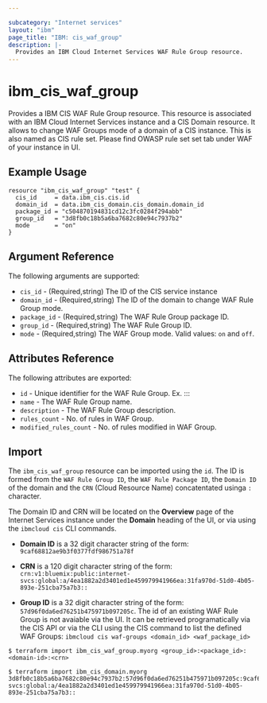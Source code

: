 ```yaml
---

subcategory: "Internet services"
layout: "ibm"
page_title: "IBM: cis_waf_group"
description: |-
  Provides an IBM Cloud Internet Services WAF Rule Group resource.
---
```


# ibm_cis_waf_group

Provides a IBM CIS WAF Rule Group resource. This resource is associated with an IBM Cloud Internet Services instance and a CIS Domain resource. It allows to change WAF Groups mode of a domain of a CIS instance. This is also named as CIS rule set. Please find OWASP rule set set tab under WAF of your instance in UI.

## Example Usage

```hcl
resource "ibm_cis_waf_group" "test" {
  cis_id     = data.ibm_cis.cis.id
  domain_id  = data.ibm_cis_domain.cis_domain.domain_id
  package_id = "c504870194831cd12c3fc0284f294abb"
  group_id   = "3d8fb0c18b5a6ba7682c80e94c7937b2"
  mode       = "on"
}
```

## Argument Reference

The following arguments are supported:

- `cis_id` - (Required,string) The ID of the CIS service instance
- `domain_id` - (Required,string) The ID of the domain to change WAF Rule Group mode.
- `package_id` - (Required,string) The WAF Rule Group package ID.
- `group_id` - (Required,string) The WAF Rule Group ID.
- `mode` - (Required,string) The WAF Group mode. Valid values: `on` and `off`.

## Attributes Reference

The following attributes are exported:

- `id` - Unique identifier for the WAF Rule Group. Ex. <group-id>:<package-id>:<domain-id>:<crn>
- `name` - The WAF Rule Group name.
- `description` - The WAF Rule Group description.
- `rules_count` - No. of rules in WAF Group.
- `modified_rules_count` - No. of rules modified in WAF Group.

## Import

The `ibm_cis_waf_group` resource can be imported using the `id`. The ID is formed from the `WAF Rule Group ID`, the `WAF Rule Package ID`, the `Domain ID` of the domain and the `CRN` (Cloud Resource Name) concatentated usinga `:` character.

The Domain ID and CRN will be located on the **Overview** page of the Internet Services instance under the **Domain** heading of the UI, or via using the `ibmcloud cis` CLI commands.

- **Domain ID** is a 32 digit character string of the form: `9caf68812ae9b3f0377fdf986751a78f`

- **CRN** is a 120 digit character string of the form: `crn:v1:bluemix:public:internet-svcs:global:a/4ea1882a2d3401ed1e459979941966ea:31fa970d-51d0-4b05-893e-251cba75a7b3::`

- **Group ID** is a 32 digit character string of the form: `57d96f0da6ed76251b475971b097205c`. The id of an existing WAF Rule Group is not avaiable via the UI. It can be retrieved programatically via the CIS API or via the CLI using the CIS command to list the defined WAF Groups: `ibmcloud cis waf-groups <domain_id> <waf_package_id>`

```
$ terraform import ibm_cis_waf_group.myorg <group_id>:<package_id>:<domain-id>:<crn>

$ terraform import ibm_cis_domain.myorg  3d8fb0c18b5a6ba7682c80e94c7937b2:57d96f0da6ed76251b475971b097205c:9caf68812ae9b3f0377fdf986751a78f:crn:v1:bluemix:public:internet-svcs:global:a/4ea1882a2d3401ed1e459979941966ea:31fa970d-51d0-4b05-893e-251cba75a7b3::
```
